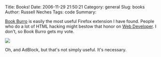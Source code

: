 Title: Books!
Date: 2006-11-29 21:50:21
Category: general
Slug: books
Author: Russell Neches
Tags: code
Summary: 


[Book Burro](http://bookburro.org) is easily the most useful Firefox
extension I have found. People who do a lot of HTML hacking might bestow
that honor on [Web
Developer](http://chrispederick.com/work/webdeveloper/). I don't, so
Book Burro gets my vote.

![](http://vort.org/media/images/book_burro.png)

Oh, and AdBlock, but that's not simply useful. It's necessary.
